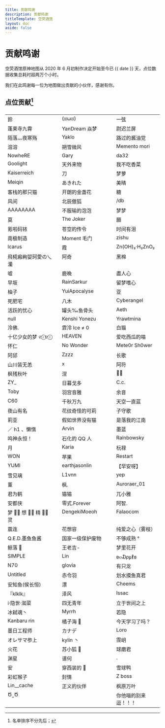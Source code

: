 ```yaml
---
title: 贡献鸣谢
description: 贡献鸣谢
titleTemplate: 空荧酒馆
layout: doc
aside: false
---
```


<script setup>
import { ref } from 'vue';
import dayjs from 'dayjs';

const date = ref(dayjs().diff(dayjs('2020-06-1'), 'day'));
</script>

# 贡献鸣谢

空荧酒馆原神地图从 2020 年 6 月初制作决定开始至今已 <time> {{ date }} </time> 天，点位数据收集总耗时超两万个小时。

我们在此鸣谢每一位为地图做出贡献的小伙伴，感谢有你。

## 点位贡献[^1]

| 用户名               |
| -------------------- |
| 鈴                   |
| (ಡωಡ)                |
| 一弦                 |
| 蓬莱寺九霄           |
| YanDream 焱梦        |
| 尉迟兰屏             |
| 陌落灬夜寒殇         |
| Yaklo                |
| 路过的酱油党         |
| 溶溶                 |
| 朔雪微风             |
| Memento mori         |
| NowheRE              |
| Gary                 |
| da32                 |
| Goolight             |
| 天外来物             |
| 我不吃香菜           |
| Kaiserreich          |
| 刀                   |
| 梦萝                 |
| Meiqin               |
| あきれた             |
| 美晴                 |
| 客栈的那只猫         |
| 开朗的金盏花         |
| 糖                   |
| 风间                 |
| 北辰傲狐             |
| /db                  |
| AAAAAAAA             |
| 不服输的泡泡         |
| 梦梦                 |
| 莫                   |
| The Joker            |
| 願                   |
| 氪啦码铱             |
| 苍空的传令           |
| 时间有泪             |
| 南极制造             |
| Moment 毛门          |
| zishu                |
| Icarus               |
| 霞                   |
| Zn(OH)₂·H₂ZnO₂       |
| 飛椛瘢絢婯珂愛の乀灡 |
| 阿奇                 |
| 黑棉                 |
| 嘘                   |
| 鹿晚                 |
| 盡人心               |
| 早坂                 |
| RainSarkur           |
| 留梦嗜心             |
| 柚子                 |
| YuiApocalyse         |
| 亚                   |
| 死肥宅               |
| 八木                 |
| Cyberangel           |
| 活跃的忧心           |
| 罐头‰鱼骨头          |
| Aeth                 |
| null                 |
| Kenshi Yonezu        |
| Yrawtmina            |
| 泠佛.                |
| 霏泠 Ice ≠ 0         |
| 白猫                 |
| 十亿少女的梦 ୧⍤⃝୧⍤⃝  |
| HEAVEN               |
| 爱吃西瓜的喵         |
| 怀仁                 |
| No Wonder            |
| Mete0r Sh0wer        |
| 阿邱                 |
| Zzzz                 |
| 长歌                 |
| 山川皆无恙           |
| x                    |
| 阿符                 |
| 枫残秋叶             |
| 涅                   |
| 🖐🏻                   |
| ZY\_                 |
| 日暮戈多             |
| C.c.                 |
| Toby                 |
| 羽宫音雅             |
| 余音                 |
| C60                  |
| 千秋万九             |
| 天空一直蓝           |
| 夜山有名             |
| 花纹奇怪的可莉       |
| 子守歌               |
| 莉亚                 |
| 假如世界没有猫       |
| 是落我的江南         |
| ／ h1 、懒惰         |
| Arvin                |
| 墨蓝                 |
| 鸣神永恒！           |
| 石化的 QQ 人         |
| Rainbowsky           |
| 月                   |
| Karia                |
| 杬禄                 |
| WON                  |
| 苹果                 |
| Restart              |
| YUMI                 |
| earthjasonlin        |
| 【早安呀】           |
| 雪见璃               |
| L1vnn                |
| yep                  |
| 董                   |
| 枫.                  |
| Auroraer_01          |
| 君为鹤               |
| 猫猫                 |
| 兀小雅               |
| 安都侠               |
| 零式.Forever         |
| 阿智.                |
| 梦 ⃢⃢ 想 ⃢⃢ 精 ⃢⃢ 灵 |
| DengekiMoeoh         |
| Falaocom             |
| 震连                 |
| 花想容               |
| 纯爱之心（雾枝）     |
| Q.E.D.墨鱼鱼酱       |
| 国家一级保护废物     |
| 不够成熟 °           |
| 鲸落 🐳              |
| 王老吉-              |
| 梦里花开             |
| SIMPLE               |
| Lin                  |
| ʚ๓₯㎕ɞ               |
| N70                  |
| glovia               |
| 有只龙               |
| Untitled             |
| 赤令羽               |
| 划水摸鱼真君         |
| 安知鱼(侯长恒)       |
| 漂                   |
| Cheems               |
| 『klklk』            |
| 泽风                 |
| Issac                |
| i·隐世·洳菜          |
| 四无青年             |
| 立于世间之上         |
| 冰弑魂丶             |
| Myrrh                |
| 若隐                 |
| Kanbaru rin          |
| 橘子海 🍊            |
| 今天学习了吗？       |
| 墨日工程师           |
| カナデ               |
| Loro                 |
| オレサマ参上         |
| kylin 丶             |
| 霃岄                 |
| 火花                 |
| 苏小狐 🦊            |
| 球磨君               |
| 渊星                 |
| 谱何                 |
| .                    |
| 安                   |
| 穿西装的 🐶          |
| 雪球鸭               |
| 彩虹猴子             |
| 封情                 |
| Z boss               |
| Lin\_\_cache         |
| 正义的伙伴           |
| 枫原万叶             |
| Ծ‸Ծ                  |
| 你他喵的别来逗！！！ |

[^1]: 名单排序不分先后；

<style lang="scss" scoped>
thead {
  display: none;
}
tbody {
display: flex;
  flex-wrap: wrap;
  justify-content: space-between;
  tr {
    width: 150px;
    border: none;
      background-color: transparent !important;
    td {
      display: inline-block;
      width: 100%;
      border: none;
      background-color: transparent !important;
    }
  }
} 
</style>
